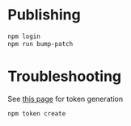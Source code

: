 # Publishing

```bash
npm login
npm run bump-patch
```

# Troubleshooting
See [this page](https://docs.npmjs.com/getting-started/working_with_tokens#how-to-create-a-new-full-permission-token) for token generation
```bash
npm token create
```
